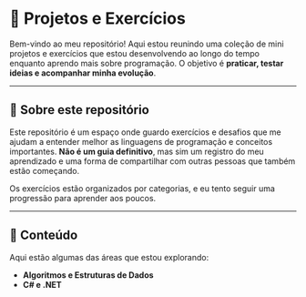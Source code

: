 # 📂 Projetos e Exercícios

Bem-vindo ao meu repositório! Aqui estou reunindo uma coleção de mini projetos e exercícios que estou desenvolvendo ao longo do tempo enquanto aprendo mais sobre programação. O objetivo é **praticar, testar ideias e acompanhar minha evolução**.

---

## 🚀 Sobre este repositório

Este repositório é um espaço onde guardo exercícios e desafios que me ajudam a entender melhor as linguagens de programação e conceitos importantes. **Não é um guia definitivo**, mas sim um registro do meu aprendizado e uma forma de compartilhar com outras pessoas que também estão começando.

Os exercícios estão organizados por categorias, e eu tento seguir uma progressão para aprender aos poucos. 

---

## 📌 Conteúdo

Aqui estão algumas das áreas que estou explorando:

-  **Algoritmos e Estruturas de Dados**
-  **C# e .NET**
